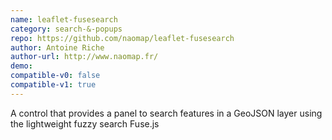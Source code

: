 ```yaml
---
name: leaflet-fusesearch
category: search-&-popups
repo: https://github.com/naomap/leaflet-fusesearch
author: Antoine Riche
author-url: http://www.naomap.fr/
demo: 
compatible-v0: false
compatible-v1: true
---
```


A control that provides a panel to search features in a GeoJSON layer using the lightweight fuzzy search Fuse.js
